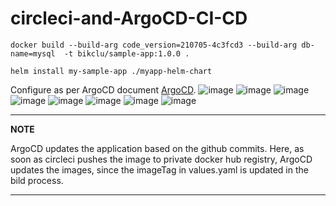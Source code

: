 # circleci-and-ArgoCD-CI-CD

```docker build --build-arg code_version=210705-4c3fcd3 --build-arg db-name=mysql  -t bikclu/sample-app:1.0.0 .```

```helm install my-sample-app ./myapp-helm-chart``` 

Configure as per ArgoCD document [ArgoCD](https://argo-cd.readthedocs.io/en/stable/).
![image](https://github.com/becash143/circleci-and-ArgoCD-CI-CD/blob/main/argocd_cfg1.png)
![image](https://github.com/becash143/circleci-and-ArgoCD-CI-CD/blob/main/argocd_cfg.png)
![image](https://github.com/becash143/circleci-and-ArgoCD-CI-CD/blob/main/argocd_cfg2.png)
![image](https://github.com/becash143/circleci-and-ArgoCD-CI-CD/blob/main/argocd_sync.png)
![image](https://github.com/becash143/circleci-and-ArgoCD-CI-CD/blob/main/argocd.png) 
![image](https://github.com/becash143/circleci-and-ArgoCD-CI-CD/blob/main/circleci_build.png)
![image](https://github.com/becash143/circleci-and-ArgoCD-CI-CD/blob/main/pod_status.png)
![image](https://github.com/becash143/circleci-and-ArgoCD-CI-CD/blob/main/sampleapp_log.png) 


---
**NOTE**

ArgoCD updates the application based on the github commits. Here, as soon as circleci pushes the image to private docker hub registry, ArgoCD updates the images, since the imageTag in values.yaml is updated in the bild process.

---

